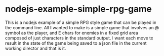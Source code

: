 # nodejs-example-simple-rpg-game

This is a nodejs example of a simple RPG style game that can be played in the command line. All I wanted to make is a simple game that involves an \@ symbol as the player, and E chars for enemies in a fixed grid area composed of just characters in the standard output. I want each move to result in the state of the game being saved to a json file in the current working director and that is it.